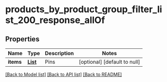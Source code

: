 # products_by_product_group_filter_list_200_response_allOf
## Properties

| Name | Type | Description | Notes |
|------------ | ------------- | ------------- | -------------|
| **items** | [**List**](CatalogsProduct.md) | Pins | [optional] [default to null] |

[[Back to Model list]](../README.md#documentation-for-models) [[Back to API list]](../README.md#documentation-for-api-endpoints) [[Back to README]](../README.md)

